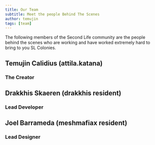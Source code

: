 ```yaml
---
title: Our Team
subtitle: Meet the people Behind The Scenes
author: temujin
tags: [team]
---
```


The following members of the Second Life community are the people behind the scenes who are working and have worked extremely hard to bring to you SL Colonies.

## Temujin Calidius (attila.katana)
### The Creator

## Drakkhis Skaeren (drakkhis resident)
### Lead Developer

## Joel Barrameda (meshmafiax resident)
### Lead Designer